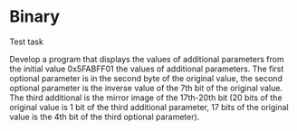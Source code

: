 # Binary
Test task

Develop a program that displays the values of additional parameters from the initial value 0x5FABFF01
the values of additional parameters. The first optional parameter
is in the second byte of the original value, the second optional parameter
is the inverse value of the 7th bit of the original value. The third additional
is the mirror image of the 17th-20th bit (20 bits of the original value
is 1 bit of the third additional parameter, 17 bits of the original value
is the 4th bit of the third optional parameter).

